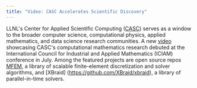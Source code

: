 ```yaml
---
title: "Video: CASC Accelerates Scientific Discovery"
---
```


LLNL's Center for Applied Scientific Computing ([CASC](https://computing.llnl.gov/casc)) serves as a window to the broader computer science, computational physics, applied mathematics, and data science research communities. A new [video](https://youtu.be/5CIeSLWs7hI) showcasing CASC's computational mathematics research debuted at the International Council for Industrial and Applied Mathematics (ICIAM) conference in July. Among the featured projects are open source repos [MFEM](https://mfem.org/), a library of scalable finite-element discretization and solver algorithms, and [XBraid] (https://github.com/XBraid/xbraid), a library of parallel-in-time solvers.
